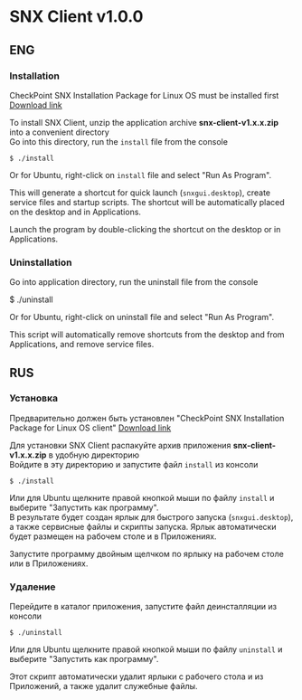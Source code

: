 # SNX Client v1.0.0

## ENG

### Installation

CheckPoint SNX Installation Package for Linux OS must be installed
first [Download link](https://supportcenter.checkpoint.com/supportcenter/portal/user/anon/page/default.psml/media-type/html?action=portlets.DCFileAction&eventSubmit_doGetdcdetails&fileid=22824)

To install SNX Client, unzip the application archive **snx-client-v1.x.x.zip** into a convenient directory  
Go into this directory, run the `install` file from the console

`$ ./install`

Or for Ubuntu, right-click on `install` file and select "Run As Program".

This will generate a shortcut for quick launch (`snxgui.desktop`), create service files and startup scripts. The shortcut will be automatically placed on the desktop and in Applications.

Launch the program by double-clicking the shortcut on the desktop or in Applications.

### Uninstallation

Go into application directory, run the uninstall file from the console

$ ./uninstall

Or for Ubuntu, right-click on uninstall file and select "Run As Program".

This script will automatically remove shortcuts from the desktop and from Applications, and remove service files.

## RUS

### Установка
Предварительно должен быть установлен "CheckPoint SNX Installation Package for Linux OS client" [Download link](https://supportcenter.checkpoint.com/supportcenter/portal/user/anon/page/default.psml/media-type/html?action=portlets.DCFileAction&eventSubmit_doGetdcdetails&fileid=22824)  

Для установки SNX Client распакуйте архив приложения **snx-client-v1.x.x.zip** в удобную директорию  
Войдите в эту директорию и запустите файл `install` из консоли

`$ ./install`

Или для Ubuntu щелкните правой кнопкой мыши по файлу `install` и выберите "Запустить как программу".  
В результате будет создан ярлык для быстрого запуска (`snxgui.desktop`), а также сервисные файлы и скрипты запуска.
Ярлык автоматически будет размещен на рабочем столе и в Приложениях.

Запустите программу двойным щелчком по ярлыку на рабочем столе или в Приложениях.

### Удаление
Перейдите в каталог приложения, запустите файл деинсталляции из консоли

`$ ./uninstall`

Или для Ubuntu щелкните правой кнопкой мыши по файлу `uninstall` и выберите "Запустить как программу".

Этот скрипт автоматически удалит ярлыки с рабочего стола и из Приложений, а также удалит служебные файлы.